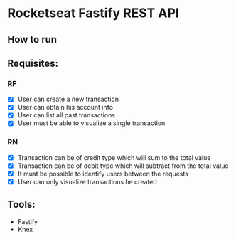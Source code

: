 # Rocketseat Fastify REST API

## How to run

## Requisites:

### RF

- [x] User can create a new transaction
- [x] User can obtain his account info
- [x] User can list all past transactions
- [x] User must be able to visualize a single transaction

### RN

- [x] Transaction can be of credit type which will sum to the total value
- [x] Transaction can be of debit type which will subtract from the total value
- [x] It must be possible to identify users between the requests
- [x] User can only visualize transactions he created

## Tools:

- Fastify
- Knex
